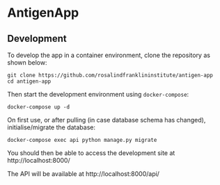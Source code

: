 # AntigenApp

## Development

To develop the app in a container environment, clone the repository as shown below:

```
git clone https://github.com/rosalindfranklininstitute/antigen-app
cd antigen-app
```

Then start the development environment using `docker-compose`:

```
docker-compose up -d
```

On first use, or after pulling (in case database schema has changed), initialise/migrate the database:

```
docker-compose exec api python manage.py migrate
```

You should then be able to access the development site at http://localhost:8000/

The API will be available at http://localhost:8000/api/